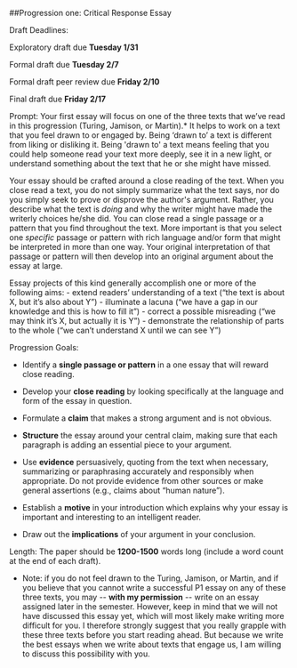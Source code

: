 ##Progression one: Critical Response Essay

Draft Deadlines:

Exploratory draft due **Tuesday 1/31**

Formal draft due **Tuesday 2/7**  

Formal draft peer review due **Friday 2/10**

Final draft due **Friday 2/17**   

Prompt:
Your first essay will focus on one of the three texts that we’ve read in this progression (Turing, Jamison, or Martin).* It helps to work on a text that you feel drawn to or engaged by. Being ‘drawn to’ a text is different from liking or disliking it. Being 'drawn to' a text means feeling that you could help someone read your text more deeply, see it in a new light, or understand something about the text that he or she might have missed.

Your essay should be crafted around a close reading of the text. When you close read a text, you do not simply summarize what the text says, nor do you simply seek to prove or disprove the author's argument. Rather, you describe what the text is *doing* and why the writer might have made the writerly choices he/she did. You can close read a single passage or a pattern that you find throughout the text. More important is that you select one *specific* passage or pattern with rich language and/or form that might be interpreted in more than one way. Your original interpretation of that passage or pattern will then develop into an original argument about the essay at large.

Essay projects of this kind generally accomplish one or more of the following aims:
    - extend readers’ understanding of a text (“the text is about X, but it’s also about Y”)
    - illuminate a lacuna (“we have a gap in our knowledge and this is how to fill it”)
    - correct a possible misreading (“we may think it’s X, but actually it is Y”)
    - demonstrate the relationship of parts to the whole (“we can’t understand X until we can see Y”)

Progression Goals:

- Identify a __single passage or pattern__ in a one essay that will reward close reading.

- Develop your __close reading__ by looking specifically at the language and form of the essay in question.  

- Formulate a __claim__ that makes a strong argument and is not obvious.

- __Structure__ the essay around your central claim, making sure that each paragraph is adding an essential piece to your argument.

- Use __evidence__ persuasively, quoting from the text when necessary, summarizing or paraphrasing accurately and responsibly when appropriate. Do not provide evidence from other sources or make general assertions (e.g., claims about “human nature”).

- Establish a __motive__ in your introduction which explains why your essay is important and interesting to an intelligent reader.

- Draw out the __implications__ of your argument in your conclusion.

Length:
The paper should be __1200-1500__ words long (include a word count at the end of each draft).

* Note: if you do not feel drawn to the Turing, Jamison, or Martin, and if you believe that you cannot write a successful P1 essay on any of these three texts, you may -- **with my permission** -- write on an essay assigned later in the semester. However, keep in mind that we will not have discussed this essay yet, which will most likely make writing more difficult for you. I therefore strongly suggest that you really grapple with these three texts before you start reading ahead. But because we write the best essays when we write about texts that engage us, I am willing to discuss this possibility with you.
